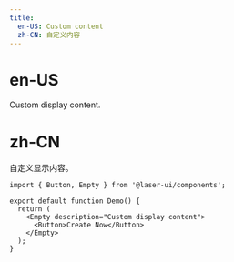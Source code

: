 ```yaml
---
title:
  en-US: Custom content
  zh-CN: 自定义内容
---
```


# en-US

Custom display content.

# zh-CN

自定义显示内容。

```tsx
import { Button, Empty } from '@laser-ui/components';

export default function Demo() {
  return (
    <Empty description="Custom display content">
      <Button>Create Now</Button>
    </Empty>
  );
}
```
